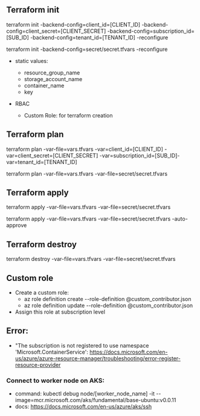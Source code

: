 ## Terraform init

terraform init -backend-config=client_id=[CLIENT_ID] -backend-config=client_secret=[CLIENT_SECRET] -backend-config=subscription_id=[SUB_ID] -backend-config=tenant_id=[TENANT_ID] -reconfigure

terraform init -backend-config=secret/secret.tfvars -reconfigure

* static values:
  * resource_group_name
  * storage_account_name
  * container_name
  * key

* RBAC
  * Custom Role: for terraform creation
## Terraform plan

terraform plan -var-file=vars.tfvars -var=client_id=[CLIENT_ID] -var=client_secret=[CLIENT_SECRET] -var=subscription_id=[SUB_ID]-var=tenant_id=[TENANT_ID]

terraform plan -var-file=vars.tfvars -var-file=secret/secret.tfvars

## Terraform apply

terraform apply -var-file=vars.tfvars -var-file=secret/secret.tfvars

terraform apply -var-file=vars.tfvars -var-file=secret/secret.tfvars -auto-approve

## Terraform destroy

terraform destroy -var-file=vars.tfvars -var-file=secret/secret.tfvars

## Custom role
* Create a custom role: 
  * az role definition create --role-definition @custom_contributor.json
  * az role definition update --role-definition @custom_contributor.json
* Assign this role at subscription level

## Error:
* "The subscription is not registered to use namespace 'Microsoft.ContainerService': https://docs.microsoft.com/en-us/azure/azure-resource-manager/troubleshooting/error-register-resource-provider

### Connect to worker node on AKS:
* command: kubectl debug node/[worker_node_name] -it --image=mcr.microsoft.com/aks/fundamental/base-ubuntu:v0.0.11
* docs: https://docs.microsoft.com/en-us/azure/aks/ssh